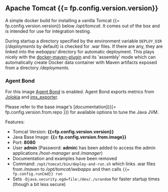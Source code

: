 ## Apache Tomcat {{= fp.config.version.version}}

A simple docker build for installing a vanilla Tomcat {{= fp.config.version.version}} below */opt/tomcat*. It comes out of the box and is intended for use for integration testing.

During startup a directory specified by the environment variable `DEPLOY_DIR` (*/deployments* by default) is checked for .war files. If there are any, they are linked into the *webapps/* directory for automatic deployment. This plays nicely with the [docker-maven-plugin](https://github.com/fabric8io/docker-maven-plugin/) and its 'assembly' mode which can automatically create Docker data container with Maven artifacts exposed from a directory */deployments*.

### Agent Bond

For this image [Agent Bond](https://github.com/fabric8io/agent-bond) is enabled. Agent Bond exports metrics from [Jolokia](http://www.jolokia.org) and [jmx_exporter](https://github.com/prometheus/jmx_exporter).

Please refer to the base image's [documentation]({{= fp.config.version.from.repo }}) for available options to tune the Java JVM.

Features:

* Tomcat Version: **{{=fp.config.version.version}}**
* Java Base Image: **{{= fp.config.version.from.image}}**
* Port: **8080**
* User **admin** (Password: **admin**) has been added to access the admin
  applications */host-manager* and */manager*)
* Documentation and examples have been removed
* Command: `/opt/tomcat/bin/deploy-and-run.sh` which links .war files from */maven* to
  */opt/tomcat/webapps* and then calls `{{= fp.config.runCmd}} run`
* Sets `-Djava.security.egd=file:/dev/./urandom` for faster startup times
  (though a bit less secure)
